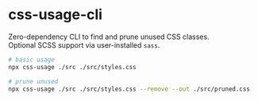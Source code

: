 # css-usage-cli

Zero-dependency CLI to find and prune unused CSS classes.  
Optional SCSS support via user-installed `sass`.

```bash
# basic usage
npx css-usage ./src ./src/styles.css

# prune unused
npx css-usage ./src ./src/styles.css --remove --out ./src/pruned.css